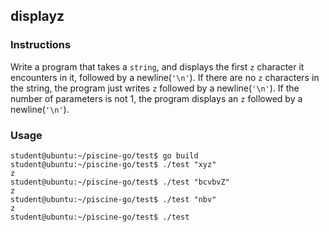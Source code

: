 ## displayz

### Instructions

Write a program that takes a `string`, and displays the first `z` character it
encounters in it, followed by a newline(`'\n'`). If there are no `z` characters in the
string, the program just writes `z` followed by a newline(`'\n'`). If the number of parameters is not
1, the program displays an `z` followed by a newline(`'\n'`).

### Usage

```console
student@ubuntu:~/piscine-go/test$ go build
student@ubuntu:~/piscine-go/test$ ./test "xyz"
z
student@ubuntu:~/piscine-go/test$ ./test "bcvbvZ"
z
student@ubuntu:~/piscine-go/test$ ./test "nbv"
z
student@ubuntu:~/piscine-go/test$ ./test
```
